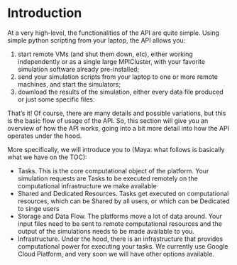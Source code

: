# Introduction

At a very high-level, the functionalities of the API are quite simple. Using simple python scripting from your laptop, the API allows you:

1. start remote VMs (and shut them down, etc), either working independently or as a single large MPICluster, with your favorite simulation software already pre-installed;
2. send your simulation scripts from your laptop to one or more remote machines, and start the simulators;
3. download the results of the simulation, either every data file produced or just some specific files.

That’s it! Of course, there are many details and possible variations, but this is the basic flow of usage of the API. So, this section will give you an overview of how the API works, going into a bit more detail into how the API operates under the hood. 

More specifically, we will introduce you to (Maya: what follows is basically what we have on the TOC):

- Tasks. This is the core computational object of the platform. Your simulation requests are Tasks to be executed remotely on the computational infrastructure we make available
- Shared and Dedicated Resources. Tasks get executed on computational resources, which can be Shared by all users, or which can be Dedicated to singe users
- Storage and Data Flow. The platforms move a lot of data around. Your input files need to be sent to remote computational resources and the output of the simulations needs to be made available to you. 
- Infrastructure. Under the hood, there is an infrastructure that provides computational power for executing your tasks. We currently use Google Cloud Platform, and very soon we will have other options available.
